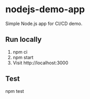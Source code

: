 
# nodejs-demo-app
Simple Node.js app for CI/CD demo.

## Run locally
1. npm ci
2. npm start
3. Visit http://localhost:3000

## Test
npm test
